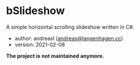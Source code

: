 # bSlideshow
A simple horizontal scrolling slideshow written in C#.

- author: andreasl (andreas@langenhagen.cc)
- version: 2021-02-08

**The project is not maintained anymore.**
